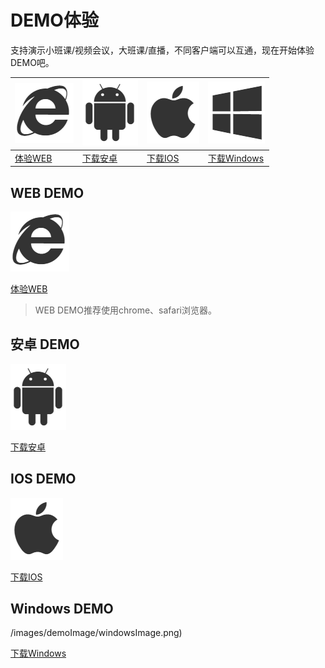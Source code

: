 #  DEMO体验

支持演示小班课/视频会议，大班课/直播，不同客户端可以互通，现在开始体验DEMO吧。



|![](/images/demoImage/webImage.png)|![](/images/demoImage/andriodImage.png)|![](/images/demoImage/iosImage.png)|![](/images/demoImage/windowsImage.png) |
|------------|------------|------------|------------|
| [体验WEB](https://demo.urtc.com.cn/)      | [下载安卓](https://fir.im/91cy)    | [下载IOS](https://fir.im/vy1e)     | [下载Windows](http://urtcdemo.cn-bj.ufileos.com/URTCwindowsDEMOx8620191210.zip)      |

## WEB DEMO

![](/images/demoImage/webImage.png)

[体验WEB](https://demo.urtc.com.cn/) 

> WEB DEMO推荐使用chrome、safari浏览器。 

## 安卓 DEMO

![](/images/demoImage/andriodImage.png)

[下载安卓](https://fir.im/91cy)

## IOS DEMO

![](/images/demoImage/iosImage.png)

[下载IOS](https://fir.im/vy1e)

## Windows DEMO

/images/demoImage/windowsImage.png)

[下载Windows](http://urtcdemo.cn-bj.ufileos.com/URTCwindowsDEMOx8620191210.zip) 
